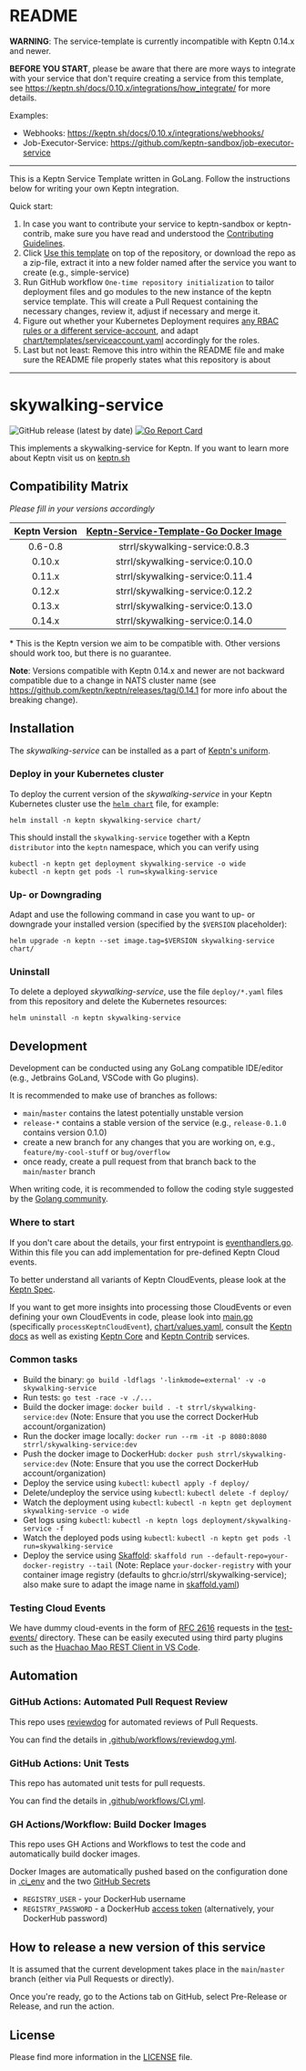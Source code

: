 # README

**WARNING**: The service-template is currently incompatible with Keptn 0.14.x and newer.

**BEFORE YOU START**, please be aware that there are more ways to integrate with your service that don't require creating a service from this template, see https://keptn.sh/docs/0.10.x/integrations/how_integrate/ for more details.

Examples:

* Webhooks: https://keptn.sh/docs/0.10.x/integrations/webhooks/
* Job-Executor-Service: https://github.com/keptn-sandbox/job-executor-service

---

This is a Keptn Service Template written in GoLang. Follow the instructions below for writing your own Keptn integration.

Quick start:

1. In case you want to contribute your service to keptn-sandbox or keptn-contrib, make sure you have read and understood the [Contributing Guidelines](https://github.com/keptn-sandbox/contributing).
1. Click [Use this template](https://github.com/strrl/skywalking-service/generate) on top of the repository, or download the repo as a zip-file, extract it into a new folder named after the service you want to create (e.g., simple-service) 
1. Run GitHub workflow `One-time repository initialization` to tailor deployment files and go modules to the new instance of the keptn service template. This will create a Pull Request containing the necessary changes, review it, adjust if necessary and merge it.
1. Figure out whether your Kubernetes Deployment requires [any RBAC rules or a different service-account](https://github.com/keptn-sandbox/contributing#rbac-guidelines), and adapt [chart/templates/serviceaccount.yaml](chart/templates/serviceaccount.yaml) accordingly for the roles.
1. Last but not least: Remove this intro within the README file and make sure the README file properly states what this repository is about

---

# skywalking-service
![GitHub release (latest by date)](https://img.shields.io/github/v/release/strrl/skywalking-service)
[![Go Report Card](https://goreportcard.com/badge/github.com/strrl/skywalking-service)](https://goreportcard.com/report/github.com/strrl/skywalking-service)

This implements a skywalking-service for Keptn. If you want to learn more about Keptn visit us on [keptn.sh](https://keptn.sh)

## Compatibility Matrix

*Please fill in your versions accordingly*

| Keptn Version | [Keptn-Service-Template-Go Docker Image](https://hub.docker.com/r/strrl/skywalking-service/tags) |
|:-------------:|:---------------------------------------------------------------------------------------------------------------:|
|    0.6-0.8    |                                  strrl/skywalking-service:0.8.3                                  |
|    0.10.x     |                                 strrl/skywalking-service:0.10.0                                  |
|    0.11.x     |                                 strrl/skywalking-service:0.11.4                                  |
|    0.12.x     |                                 strrl/skywalking-service:0.12.2                                  |
|    0.13.x     |                                 strrl/skywalking-service:0.13.0                                  |
|    0.14.x     |                                 strrl/skywalking-service:0.14.0                                  |

\* This is the Keptn version we aim to be compatible with. Other versions should work too, but there is no guarantee.

**Note**: Versions compatible with Keptn 0.14.x and newer are not backward compatible due to a change in NATS cluster name
(see https://github.com/keptn/keptn/releases/tag/0.14.1 for more info about the breaking change).

## Installation

The *skywalking-service* can be installed as a part of [Keptn's uniform](https://keptn.sh).

### Deploy in your Kubernetes cluster

To deploy the current version of the *skywalking-service* in your Keptn Kubernetes cluster use the [`helm chart`](chart/Chart.yaml) file,
for example:

```console
helm install -n keptn skywalking-service chart/
```

This should install the `skywalking-service` together with a Keptn `distributor` into the `keptn` namespace, which you can verify using

```console
kubectl -n keptn get deployment skywalking-service -o wide
kubectl -n keptn get pods -l run=skywalking-service
```

### Up- or Downgrading

Adapt and use the following command in case you want to up- or downgrade your installed version (specified by the `$VERSION` placeholder):

```console
helm upgrade -n keptn --set image.tag=$VERSION skywalking-service chart/
```

### Uninstall

To delete a deployed *skywalking-service*, use the file `deploy/*.yaml` files from this repository and delete the Kubernetes resources:

```console
helm uninstall -n keptn skywalking-service
```

## Development

Development can be conducted using any GoLang compatible IDE/editor (e.g., Jetbrains GoLand, VSCode with Go plugins).

It is recommended to make use of branches as follows:

* `main`/`master` contains the latest potentially unstable version
* `release-*` contains a stable version of the service (e.g., `release-0.1.0` contains version 0.1.0)
* create a new branch for any changes that you are working on, e.g., `feature/my-cool-stuff` or `bug/overflow`
* once ready, create a pull request from that branch back to the `main`/`master` branch

When writing code, it is recommended to follow the coding style suggested by the [Golang community](https://github.com/golang/go/wiki/CodeReviewComments).

### Where to start

If you don't care about the details, your first entrypoint is [eventhandlers.go](eventhandlers.go). Within this file 
 you can add implementation for pre-defined Keptn Cloud events.
 
To better understand all variants of Keptn CloudEvents, please look at the [Keptn Spec](https://github.com/keptn/spec).
 
If you want to get more insights into processing those CloudEvents or even defining your own CloudEvents in code, please 
 look into [main.go](main.go) (specifically `processKeptnCloudEvent`), [chart/values.yaml](chart/values.yaml),
 consult the [Keptn docs](https://keptn.sh/docs/) as well as existing [Keptn Core](https://github.com/keptn/keptn) and
 [Keptn Contrib](https://github.com/keptn-contrib/) services.

### Common tasks

* Build the binary: `go build -ldflags '-linkmode=external' -v -o skywalking-service`
* Run tests: `go test -race -v ./...`
* Build the docker image: `docker build . -t strrl/skywalking-service:dev` (Note: Ensure that you use the correct DockerHub account/organization)
* Run the docker image locally: `docker run --rm -it -p 8080:8080 strrl/skywalking-service:dev`
* Push the docker image to DockerHub: `docker push strrl/skywalking-service:dev` (Note: Ensure that you use the correct DockerHub account/organization)
* Deploy the service using `kubectl`: `kubectl apply -f deploy/`
* Delete/undeploy the service using `kubectl`: `kubectl delete -f deploy/`
* Watch the deployment using `kubectl`: `kubectl -n keptn get deployment skywalking-service -o wide`
* Get logs using `kubectl`: `kubectl -n keptn logs deployment/skywalking-service -f`
* Watch the deployed pods using `kubectl`: `kubectl -n keptn get pods -l run=skywalking-service`
* Deploy the service using [Skaffold](https://skaffold.dev/): `skaffold run --default-repo=your-docker-registry --tail` (Note: Replace `your-docker-registry` with your container image registry (defaults to ghcr.io/strrl/skywalking-service); also make sure to adapt the image name in [skaffold.yaml](skaffold.yaml))


### Testing Cloud Events

We have dummy cloud-events in the form of [RFC 2616](https://ietf.org/rfc/rfc2616.txt) requests in the [test-events/](test-events/) directory. These can be easily executed using third party plugins such as the [Huachao Mao REST Client in VS Code](https://marketplace.visualstudio.com/items?itemName=humao.rest-client).

## Automation

### GitHub Actions: Automated Pull Request Review

This repo uses [reviewdog](https://github.com/reviewdog/reviewdog) for automated reviews of Pull Requests. 

You can find the details in [.github/workflows/reviewdog.yml](.github/workflows/reviewdog.yml).

### GitHub Actions: Unit Tests

This repo has automated unit tests for pull requests. 

You can find the details in [.github/workflows/CI.yml](.github/workflows/CI.yml).

### GH Actions/Workflow: Build Docker Images

This repo uses GH Actions and Workflows to test the code and automatically build docker images.

Docker Images are automatically pushed based on the configuration done in [.ci_env](.ci_env) and the two [GitHub Secrets](https://github.com/strrl/skywalking-service/settings/secrets/actions)
* `REGISTRY_USER` - your DockerHub username
* `REGISTRY_PASSWORD` - a DockerHub [access token](https://hub.docker.com/settings/security) (alternatively, your DockerHub password)

## How to release a new version of this service

It is assumed that the current development takes place in the `main`/`master` branch (either via Pull Requests or directly).

Once you're ready, go to the Actions tab on GitHub, select Pre-Release or Release, and run the action.


## License

Please find more information in the [LICENSE](LICENSE) file.
